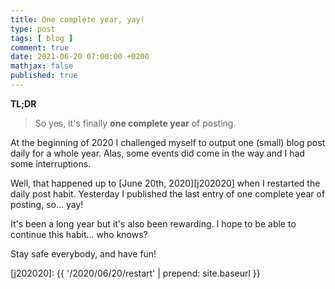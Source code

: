 ```yaml
---
title: One complete year, yay!
type: post
tags: [ blog ]
comment: true
date: 2021-06-20 07:00:00 +0200
mathjax: false
published: true
---
```


**TL;DR**

> So yes, it's finally **one complete year** of posting.

At the beginning of 2020 I challenged myself to output one (small) blog
post daily for a whole year. Alas, some events did come in the way and I
had some interruptions.

Well, that happened up to [June 20th, 2020][j202020] when I restarted the daily
post habit. Yesterday I published the last entry of one complete year of
posting, so... yay!

It's been a long year but it's also been rewarding. I hope to be able to
continue this habit... who knows?

Stay safe everybody, and have fun!

[j202020]: {{ '/2020/06/20/restart' | prepend: site.baseurl }}

